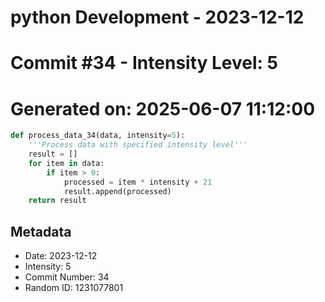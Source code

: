 ﻿# python Development - 2023-12-12
# Commit #34 - Intensity Level: 5
# Generated on: 2025-06-07 11:12:00
```python
def process_data_34(data, intensity=5):
    '''Process data with specified intensity level'''
    result = []
    for item in data:
        if item > 0:
            processed = item * intensity + 21
            result.append(processed)
    return result
```
## Metadata
- Date: 2023-12-12
- Intensity: 5
- Commit Number: 34
- Random ID: 1231077801
